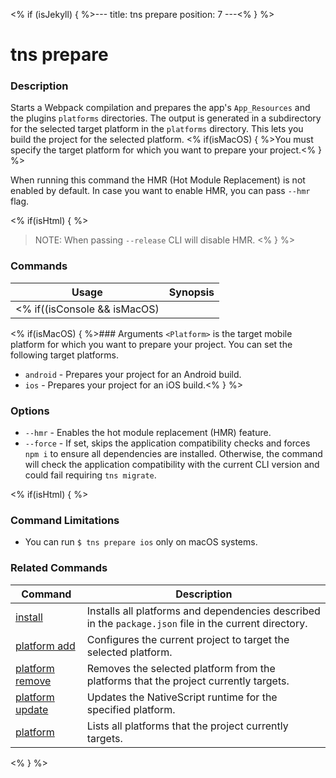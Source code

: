 <% if (isJekyll) { %>---
title: tns prepare
position: 7
---<% } %>

# tns prepare

### Description

Starts a Webpack compilation and prepares the app's `App_Resources` and the plugins `platforms` directories. The output is generated in a subdirectory for the selected target platform in the `platforms` directory. This lets you build the project for the selected platform. <% if(isMacOS) { %>You must specify the target platform for which you want to prepare your project.<% } %>

When running this command the HMR (Hot Module Replacement) is not enabled by default. In case you want to enable HMR, you can pass `--hmr` flag.

<% if(isHtml) { %>
> NOTE: When passing `--release` CLI will disable HMR.
<% } %>

### Commands

Usage | Synopsis
------|-------
<% if((isConsole && isMacOS) || isHtml) { %>General | `$ tns prepare <Platform>`<% } %><% if(isConsole && (isLinux || isWindows)) { %>General | `$ tns prepare android`<% } %>

<% if(isMacOS) { %>### Arguments
`<Platform>` is the target mobile platform for which you want to prepare your project. You can set the following target platforms.
* `android` - Prepares your project for an Android build.
* `ios` - Prepares your project for an iOS build.<% } %>

### Options

* `--hmr` - Enables the hot module replacement (HMR) feature.
* `--force` - If set, skips the application compatibility checks and forces `npm i` to ensure all dependencies are installed. Otherwise, the command will check the application compatibility with the current CLI version and could fail requiring `tns migrate`.

<% if(isHtml) { %>

### Command Limitations

* You can run `$ tns prepare ios` only on macOS systems.

### Related Commands

Command | Description
----------|----------
[install](install.html) | Installs all platforms and dependencies described in the `package.json` file in the current directory.
[platform add](platform-add.html) | Configures the current project to target the selected platform.
[platform remove](platform-remove.html) | Removes the selected platform from the platforms that the project currently targets.
[platform update](platform-update.html) | Updates the NativeScript runtime for the specified platform.
[platform](platform.html) | Lists all platforms that the project currently targets.
<% } %>